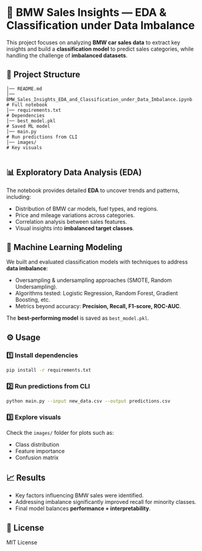 # 🚗 BMW Sales Insights — EDA & Classification under Data Imbalance

This project focuses on analyzing **BMW car sales data** to extract key insights and build a **classification model** to predict sales categories, while handling the challenge of **imbalanced datasets**.

## 📂 Project Structure
```
│── README.md
│── BMW_Sales_Insights_EDA_and_Classification_under_Data_Imbalance.ipynb   # Full notebook
│── requirements.txt                                                       # Dependencies
│── best_model.pkl                                                         # Saved ML model
│── main.py                                                                # Run predictions from CLI
│── images/                                                                # Key visuals
    
```

## 📊 Exploratory Data Analysis (EDA)
The notebook provides detailed **EDA** to uncover trends and patterns, including:
- Distribution of BMW car models, fuel types, and regions.
- Price and mileage variations across categories.
- Correlation analysis between sales features.
- Visual insights into **imbalanced target classes**.

## 🤖 Machine Learning Modeling
We built and evaluated classification models with techniques to address **data imbalance**:
- Oversampling & undersampling approaches (SMOTE, Random Undersampling).
- Algorithms tested: Logistic Regression, Random Forest, Gradient Boosting, etc.
- Metrics beyond accuracy: **Precision, Recall, F1-score, ROC-AUC**.

The **best-performing model** is saved as `best_model.pkl`.

## ⚙️ Usage

### 1️⃣ Install dependencies
```bash
pip install -r requirements.txt
```

### 2️⃣ Run predictions from CLI
```bash
python main.py --input new_data.csv --output predictions.csv
```

### 3️⃣ Explore visuals
Check the `images/` folder for plots such as:
- Class distribution
- Feature importance
- Confusion matrix

## 📈 Results
- Key factors influencing BMW sales were identified.
- Addressing imbalance significantly improved recall for minority classes.
- Final model balances **performance + interpretability**.

## 📜 License
MIT License
